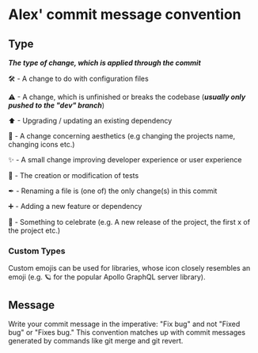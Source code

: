 # Alex' commit message convention

## Type
***The type of change, which is applied through the commit***

🛠 - A change to do with configuration files

⚠ - A change, which is unfinished or breaks the codebase (***usually only pushed to the "dev" branch***)

⬆ - Upgrading / updating an existing dependency

🌸 - A change concerning aesthetics (e.g changing the projects name, changing icons etc.)

✨ - A small change improving developer experience or user experience

🧪 - The creation or modification of tests

✒ - Renaming a file is (one of) the only change(s) in this commit

➕ - Adding a new feature or dependency

🎉 - Something to celebrate (e.g. A new release of the project, the first x of the project etc.)

### Custom Types
Custom emojis can be used for libraries, whose icon closely resembles an emoji (e.g. 🪐 for the popular Apollo GraphQL server library).

## Message
Write your commit message in the imperative: "Fix bug" and not "Fixed
bug" or "Fixes bug." This convention matches up with commit messages
generated by commands like git merge and git revert.
